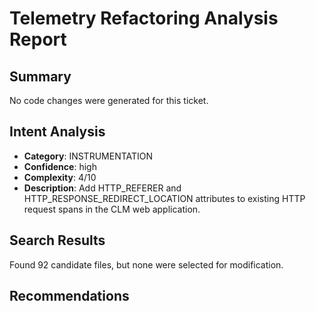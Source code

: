 # Telemetry Refactoring Analysis Report

## Summary
No code changes were generated for this ticket.

## Intent Analysis
- **Category**: INSTRUMENTATION
- **Confidence**: high
- **Complexity**: 4/10
- **Description**: Add HTTP_REFERER and HTTP_RESPONSE_REDIRECT_LOCATION attributes to existing HTTP request spans in the CLM web application.

## Search Results
Found 92 candidate files, but none were selected for modification.

## Recommendations

